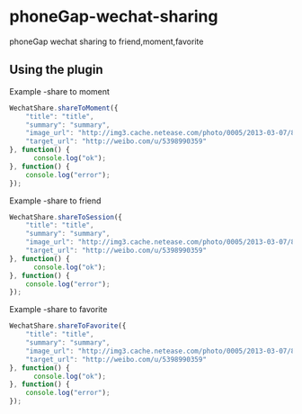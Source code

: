 # phoneGap-wechat-sharing
phoneGap wechat sharing to friend,moment,favorite


## Using the plugin

Example -share to moment
```javascript
WechatShare.shareToMoment({
    "title": "title",
    "summary": "summary",
    "image_url": "http://img3.cache.netease.com/photo/0005/2013-03-07/8PBKS8G400BV0005.jpg",
    "target_url": "http://weibo.com/u/5398990359"
}, function() {
      console.log("ok");
}, function() {
    console.log("error");
});
```
Example -share to friend 
```javascript
WechatShare.shareToSession({
    "title": "title",
    "summary": "summary",
    "image_url": "http://img3.cache.netease.com/photo/0005/2013-03-07/8PBKS8G400BV0005.jpg",
    "target_url": "http://weibo.com/u/5398990359"
}, function() {
      console.log("ok");
}, function() {
    console.log("error");
});
```
Example -share to favorite 
```javascript
WechatShare.shareToFavorite({
    "title": "title",
    "summary": "summary",
    "image_url": "http://img3.cache.netease.com/photo/0005/2013-03-07/8PBKS8G400BV0005.jpg",
    "target_url": "http://weibo.com/u/5398990359"
}, function() {
      console.log("ok");
}, function() {
    console.log("error");
});
```
